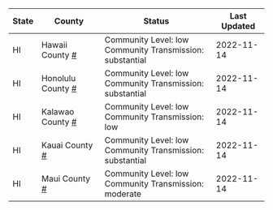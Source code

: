 State | County | Status | Last Updated
--- | --- | --- | --- 
HI | Hawaii County <a href="#hawaii_county">#</a> | <a name="hawaii_county"></a>Community Level: low<br/>Community Transmission: substantial | 2022-11-14
HI | Honolulu County <a href="#honolulu_county">#</a> | <a name="honolulu_county"></a>Community Level: low<br/>Community Transmission: substantial | 2022-11-14
HI | Kalawao County <a href="#kalawao_county">#</a> | <a name="kalawao_county"></a>Community Level: low<br/>Community Transmission: low | 2022-11-14
HI | Kauai County <a href="#kauai_county">#</a> | <a name="kauai_county"></a>Community Level: low<br/>Community Transmission: substantial | 2022-11-14
HI | Maui County <a href="#maui_county">#</a> | <a name="maui_county"></a>Community Level: low<br/>Community Transmission: moderate | 2022-11-14
